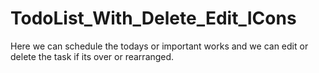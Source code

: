 # TodoList_With_Delete_Edit_ICons
Here we can schedule the todays or important  works and we can edit or delete the task if its over or rearranged.
